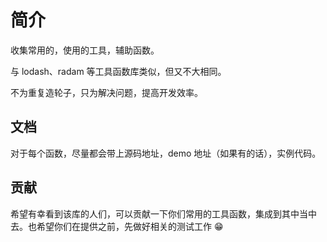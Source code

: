 # 简介

收集常用的，使用的工具，辅助函数。

与 lodash、radam 等工具函数库类似，但又不大相同。

不为重复造轮子，只为解决问题，提高开发效率。

## 文档

对于每个函数，尽量都会带上源码地址，demo 地址（如果有的话），实例代码。

## 贡献

希望有幸看到该库的人们，可以贡献一下你们常用的工具函数，集成到其中当中去。也希望你们在提供之前，先做好相关的测试工作 😁